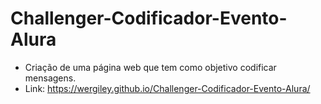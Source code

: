 # Challenger-Codificador-Evento-Alura
- Criação de uma página web que tem como objetivo codificar mensagens.
- Link: https://wergiley.github.io/Challenger-Codificador-Evento-Alura/
<div>
<img src"images/cms_files_10224_1671211139Prancheta_3.png">
</div>
